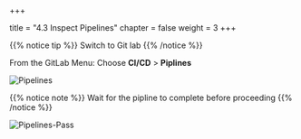 +++

title = "4.3 Inspect Pipelines"
chapter = false
weight = 3
+++


{{% notice tip %}}
Switch to Git lab
{{% /notice %}}

From the GitLab Menu: Choose __CI/CD__ > __Piplines__

![Pipelines](/images/lab4/check_pipelines.png)


{{% notice note %}}
Wait for the pipline to complete before proceeding
{{% /notice %}}


![Pipelines-Pass](/images/lab4/pipeline_passed.png)



